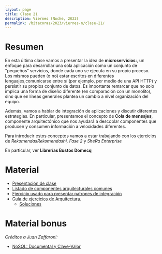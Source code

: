 ```yaml
---
layout: page
title: Clase 21
description: Viernes (Noche, 2023)
permalink: /bitacoras/2023/viernes-n/clase-21/
---
```


# Resumen

En esta última clase vamos a presentar la idea de **microservicios:**, un enfoque para desarrollar una sola aplicación como un conjunto de "pequeños" servicios, donde cada uno se ejecuta en su propio proceso. Los mismos pueden (o no) estar escritos en diferentes lenguajes,comunicarse entre sí (por ejemplo, por medio de una API HTTP) y persistir su propios conjunto de datos.
Es importante remarcar que no solo implica una forma de diseño diferente (en comparación con un monolito), sino que en líneas generales plantea un cambio a nivel organización del equipo.

Además, vamos a hablar de integración de aplicaciones y discutir diferentes estrategias. En particular, presentamos el concepto de **Cola de mensajes**, componente arquitectónico que nos ayudará a descoplar componentes que producen y consumen información a velocidades diferentes.

Para introducir estos conceptos vamos a estar trabajando con los ejercicios de *RekomendasRekomendashi, Fase 2* y *SheRa Enterprise*

En particular, ver **Librerías Bustos Domecq**

# Material

- [Presentación de clase](https://docs.google.com/presentation/d/1dWtQm02dV0ohscZL9r6owVDV3HNeG5xe78f2h2xKvE4/edit#slide=id.g53ff658d1b_0_76)
- [Listado de componentes arquitecturales comunes](https://docs.google.com/document/d/1LWr7tDy47qFQt8Y1XOGFWCra9NQkugqsSxSPt9QMiKs/edit#heading=h.n9ul1ib5i4m)
- [Ejercicio usado para presentar patrones de integración](https://github.com/flbulgarelli/integration_patterns)
- [Guía de ejercicios de Arquitectura](https://docs.google.com/document/d/1snIOX5rNp3kwEkWF3R04-KuujUbMTOz1wanl3Rut0Ts/edit?usp=sharing).
    - [Soluciones](https://drive.google.com/drive/folders/1mI6cDlBqdsmv_tp-BTXqCVhTFplpylN6)

# Material bonus

_Créditos a Juan Zaffaroni:_

- [NoSQL: Documental y Clave-Valor](https://drive.google.com/file/d/1AVroYEf3CCqHZtRC-YBA3h6G6X-nJCg4/view?usp=sharing)
